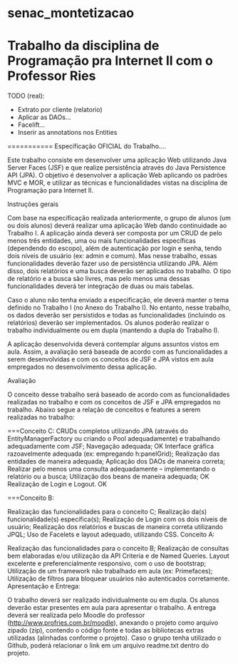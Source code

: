 # senac_montetizacao
Trabalho da disciplina de Programação pra Internet II com o Professor Ries
===========
TODO (real):
 - Extrato por cliente (relatorio)
 - Aplicar as DAOs...
 - Facelift...
 - Inserir as annotations nos Entities

===========
Especificação OFICIAL do Trabalho....

Este trabalho consiste em desenvolver uma aplicação Web utilizando Java Server Faces (JSF) e que realize persistência através do Java Persistence API (JPA). O objetivo é desenvolver a aplicação Web aplicando os padrões MVC e MOR, e utilizar as técnicas e funcionalidades vistas na disciplina de Programação para Internet II.

Instruções gerais

Com base na especificação realizada anteriormente, o grupo de alunos (um ou dois alunos) deverá realizar uma aplicação Web dando continuidade ao Trabalho I. A aplicação ainda deverá ser composta por um CRUD de pelo menos três entidades, uma ou mais funcionalidades específicas (dependendo do escopo), além de autenticação por login e senha, tendo dois níveis de usuário (ex: admin e comum). Mas nesse trabalho, essas funcionalidades deverão fazer uso de persistência utilizando JPA. Além disso, dois relatórios e uma busca deverão ser aplicados no trabalho. O tipo de relatório e a busca são livres, mas pelo menos uma dessas funcionalidades deverá ter integração de duas ou mais tabelas.

Caso o aluno não tenha enviado a especificação, ele deverá manter o tema definido no Trabalho I (no Anexo do Trabalho I). No entanto, nesse trabalho, os dados deverão ser persistidos e todas as funcionalidades (incluindo os relatórios) deverão ser implementados. Os alunos poderão realizar o trabalho individualmente ou em dupla (mantendo a dupla do Trabalho I).

A aplicação desenvolvida deverá contemplar alguns assuntos vistos em aula. Assim, a avaliação será baseada de acordo com as funcionalidades a serem desenvolvidas e com os conceitos de JSF e JPA vistos em aula empregados no desenvolvimento dessa aplicação.

Avaliação

O conceito desse trabalho será baseado de acordo com as funcionalidades realizadas no trabalho e com os conceitos de JSF e JPA empregados no trabalho. Abaixo segue a relação de conceitos e features a serem realizadas no trabalho:

===Conceito C:
CRUDs completos utilizando JPA (através do EntityManagerFactory ou criando o Pool adequadamente) e trabalhando adequadamente com JSF;
Navegação adequada; OK
Interface gráfica razoavelmente adequada (ex: empregando h:panelGrid); 
Realização das entidades de maneira adequada; 
Aplicação dos DAOs de maneira correta;
Realizar pelo menos uma consulta adequadamente – implementando o relatório ou a busca;
Utilização dos beans de maneira adequada; OK
Realização de Login e Logout. OK


===Conceito B:

Realização das funcionalidades para o conceito C;
Realização da(s) funcionalidade(s) específica(s);
Realização de Login com os dois níveis de usuário;
Realização dos relatórios e buscas de maneira correta utilizando JPQL;
Uso de Facelets e layout adequado, utilizando CSS.
Conceito A:

Realização das funcionalidades para o conceito B;
Realização de consultas bem elaboradas e/ou utilização da API Criteria e de Named Queries.
Layout excelente e preferencialmente responsivo, com o uso de bootstrap;
Utilização de um framework não trabalhado em aula (ex: Primefaces);
Utilização de filtros para bloquear usuários não autenticados corretamente.
Apresentação e Entrega:

O trabalho deverá ser realizado individualmente ou em dupla. Os alunos deverão estar presentes em aula para apresentar o trabalho. A entrega deverá ser realizada pelo Moodle do professor (http://www.profries.com.br/moodle), anexando o projeto como arquivo zipado (zip), contendo o código fonte e todas as bibliotecas extras utilizadas (alinhadas conforme o projeto). Caso o grupo tenha utilizado o Github, poderá relacionar o link em um arquivo readme.txt dentro do projeto.